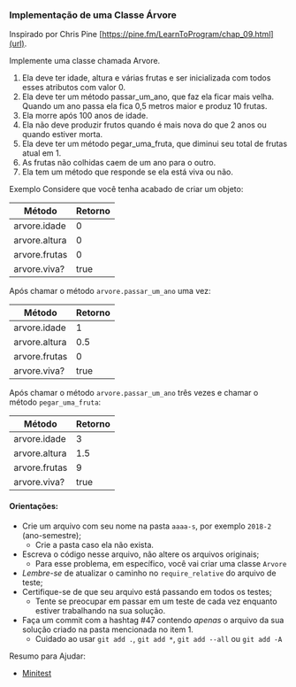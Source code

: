 ### Implementação de uma Classe Árvore

Inspirado por Chris Pine [https://pine.fm/LearnToProgram/chap_09.html](url).

Implemente uma classe chamada Arvore.

1.	Ela deve ter idade, altura e várias frutas e ser inicializada com todos esses atributos com valor 0.
2.	Ela deve ter um método passar_um_ano, que faz ela ficar mais velha. Quando um ano passa ela fica 0,5 metros maior e produz 10 frutas.
3.	Ela morre após 100 anos de idade.
4.	Ela não deve produzir frutos quando é mais nova do que 2 anos ou quando estiver morta.
5.	Ela deve ter um método pegar_uma_fruta, que diminui seu total de frutas atual em 1.
6.	As frutas não colhidas caem de um ano para o outro.
7.	Ela tem um método que responde se ela está viva ou não.

Exemplo
Considere que você tenha acabado de criar um objeto:

| Método| Retorno |
| ------------- | ------------- |
| arvore.idade  | 0  |
| arvore.altura  | 0  |
| arvore.frutas  | 0  |
| arvore.viva?  | true |

Após chamar o método `arvore.passar_um_ano` uma vez:

| Método| Retorno |
| ------------- | ------------- |
| arvore.idade  | 1  |
| arvore.altura  | 0.5  |
| arvore.frutas  | 0  |
| arvore.viva?  | true |

Após chamar o método `arvore.passar_um_ano` três vezes e chamar o método `pegar_uma_fruta`:

| Método| Retorno |
| ------------- | ------------- |
| arvore.idade  | 3  |
| arvore.altura  | 1.5  |
| arvore.frutas  | 9  |
| arvore.viva?  | true |

#### Orientações:

- Crie um arquivo com seu nome na pasta `aaaa-s`, por exemplo `2018-2` (ano-semestre);
  - Crie a pasta caso ela não exista.
- Escreva o código nesse arquivo, não altere os arquivos originais;
  - Para esse problema, em específico, você vai criar uma classe `Arvore`
- *Lembre-se* de atualizar o caminho no `require_relative` do arquivo de teste;
- Certifique-se de que seu arquivo está passando em todos os testes;
  - Tente se preocupar em passar em um teste de cada vez enquanto estiver trabalhando na sua solução.
- Faça um commit com a hashtag #47 contendo *apenas* o arquivo da sua solução criado na pasta mencionada no item 1.
  - Cuidado ao usar `git add .`, `git add *`, `git add --all` ou `git add -A`

Resumo para Ajudar:

- [Minitest](https://gist.github.com/elissonmichael/6d2396a8c3a86697bb947724919d973a)
